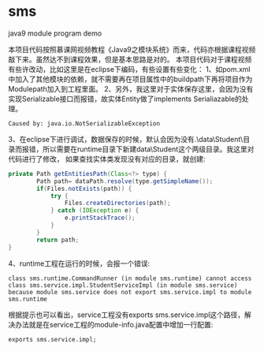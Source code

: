 # sms
java9 module program demo

本项目代码按照慕课网视频教程《Java9之模块系统》而来，代码亦根据课程视频敲下来。虽然达不到课程效果，但是基本思路是对的。
本项目代码对于课程视频有些许改动，比如这里是在eclipse下编码，有些设置有些变化：
1、如pom.xml中加入了其他模块的依赖，就不需要再在项目属性中的buildpath下再将项目作为Modulepath加入到工程里面。
2、另外，我这里对于实体保存这里，会因为没有实现Serializable接口而报错，故实体Entity做了implements Serialiazable的处理。
```
Caused by: java.io.NotSerializableException
```
3、在eclipse下进行调试，数据保存的时候，默认会因为没有.\data\Student\目录而报错，所以需要在runtime目录下新建data\Student这个两级目录。我这里对代码进行了修改，
如果查找实体类发现没有对应的目录，就创建:
```java
private Path getEntitiesPath(Class<?> type) {
		Path path= dataPath.resolve(type.getSimpleName());
		if(Files.notExists(path)) {
			try {
				Files.createDirectories(path);
			} catch (IOException e) {
				e.printStackTrace();
			}
		}
		return path;
}
```
4、runtime工程在运行的时候，会报一个错误:
```
class sms.runtime.CommandRunner (in module sms.runtime) cannot access class sms.service.impl.StudentServiceImpl (in module sms.service) because module sms.service does not export sms.service.impl to module sms.runtime
```
根据提示也可以看出，service工程没有exports sms.service.impl这个路径，解决办法就是在service工程的module-info.java配置中增加一行配置:
```
exports sms.service.impl;
```
